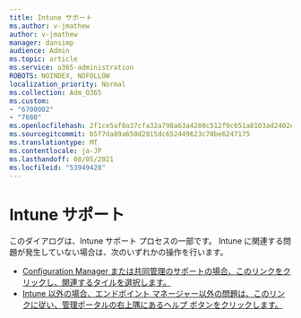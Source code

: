 ```yaml
---
title: Intune サポート
ms.author: v-jmathew
author: v-jmathew
manager: dansimp
audience: Admin
ms.topic: article
ms.service: o365-administration
ROBOTS: NOINDEX, NOFOLLOW
localization_priority: Normal
ms.collection: Adm_O365
ms.custom:
- "6700002"
- "7680"
ms.openlocfilehash: 2f1ce5af0a37cfa32a798a63a4208c512f9c651a8103ad2402ee3dd592a952eb
ms.sourcegitcommit: b5f7da89a650d2915dc652449623c78be6247175
ms.translationtype: MT
ms.contentlocale: ja-JP
ms.lasthandoff: 08/05/2021
ms.locfileid: "53949428"
---
```

# <a name="intune-support"></a>Intune サポート

このダイアログは、Intune サポート プロセスの一部です。 Intune に関連する問題が発生していない場合は、次のいずれかの操作を行います。

- [Configuration Manager または共同管理のサポートの場合、このリンクをクリックし、関連するタイルを選択します。](https://endpoint.microsoft.com/#blade/Microsoft_Intune_DeviceSettings/SupportMenu/helpSupport)
- [Intune 以外の場合、エンドポイント マネージャー以外の問題は、このリンクに従い、管理ポータルの右上隅にあるヘルプ ボタンをクリックします。](https://admin.microsoft.com/Adminportal/Home?source=applauncher#/support/requests)
